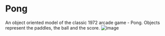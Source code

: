 # Pong
An object oriented model of the classic 1972 arcade game - Pong. Objects represent the paddles, the ball and the score. 
![image](https://user-images.githubusercontent.com/74903538/111008491-7fa5c900-8391-11eb-8b43-d61e787facb5.png)

